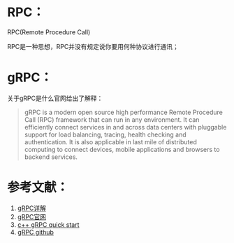 # RPC：

RPC(Remote Procedure Call)



RPC是一种思想，RPC并没有规定说你要用何种协议进行通讯；

# gRPC：

关于gRPC是什么官网给出了解释：

> gRPC is a modern open source high performance Remote Procedure Call (RPC) framework that can run in any environment. It can efficiently connect services in and across data centers with pluggable support for load balancing, tracing, health checking and authentication. It is also applicable in last mile of distributed computing to connect devices, mobile applications and browsers to backend services.



# 参考文献：

1. [gRPC详解](https://www.jianshu.com/p/9c947d98e192)
2. [gRPC官网](https://grpc.io/)
3. [c++ gRPC quick start](https://grpc.io/docs/languages/cpp/quickstart/)
4. [gRPC github](https://github.com/grpc/grpc)

